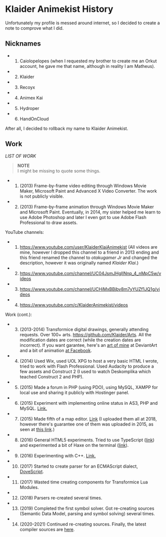 # Klaider Animekist History

Unfortunately my profile is messed around internet, so I decided to create a note to comprove what I did.

## Nicknames

- 1. Caiolopelopes (when I requested my brother to create me an Orkut account, he gave me that name, although in reality I am Matheus).
- 2. Klaider
- 3. Recoyx
- 4. Animex Kai
- 5. Hydroper
- 6. HandOnCloud

After all, I decided to rollback my name to Klaider Animekist.

## Work

_LIST OF WORK_

> **NOTE**<br>
> I might be missing to quote some things.<br>

- 1. (2013) Frame-by-frame video editing through Windows Movie Maker, Microsoft Paint and Advanced X Video Converter. The work is not publicly visible.
- 2. (2013) Frame-by-frame animation through Windows Movie Maker and Microsoft Paint. Eventually, in 2014, my sister helped me learn to use Adobe Photoshop and later I even got to use Adobe Flash Professional to draw assets.

YouTube channels:
- 1. https://www.youtube.com/user/KlaiderKlaiAnimekist (All videos are mine, however I dropped this channel to a friend in 2013 ending and this friend renamed the channel to _otakugamer Jr_ and changed the description, however it was originally named _Klaider Klai_.)
- 2. https://www.youtube.com/channel/UC04JsmJHgIINnp_4_nMpC5w/videos
- 3. https://www.youtube.com/channel/UCHiMxBBjbv8m7yYUZf1JQ1g/videos
- 4. https://www.youtube.com/c/KlaiderAnimekist/videos

Work (cont.):

- 3. (2013-2014) Transformice digital drawings, generally attending requests. Over 100+ arts. https://github.com/Klaider/Arts. All the modification dates are correct (while the creation dates are incorrect). If you want garantee, here's an [art of mine](https://www.deviantart.com/hydroper/art/Transformice-Drawing-to-Luanpow-478237180) at DeviantArt and a bit of animation [at Facebook](https://www.facebook.com/juwp801/posts/794490747235694).
- 4. (2014) Used Wix, used UOL XPG to host a very basic HTML I wrote, tried to work with Flash Professional. Used Audacity to produce a few assets and Construct 2 (I used to watch Deskomplika which teached Construct 2 and PHP).
- 5. (2015) Made a forum in PHP (using PDO), using MySQL, XAMPP for local use and sharing it publicly with Hostinger panel.
- 6. (2015) Experiment with implementing online status in AS3, PHP and MySQL. [Link.](https://www.youtube.com/watch?v=Y9pas0h8JU4)
- 7. (2015) Made fifth of a map editor. [Link](https://www.mediafire.com/file/7k723p60pbt74cq/MapEditors_by_KlaiderAnimekist.zip/file) (I uploaded them all at 2018, however there's guarantee one of them was uploaded in 2015, as seen at [this link](https://www.mediafire.com/file/chr41ct84pvcn4o/MapperQuery_by_KlaiderAnimekist.rar/file).)
- 8. (2016) General HTML5 experiments. Tried to use TypeScript ([link](https://stackoverflow.com/questions/41040024/destructuring-assignment-with-private-properties-at-class-results-in-never-used/41041371?)) and experimented a bit of Haxe on the terminal ([link](https://stackoverflow.com/questions/40961673/how-to-import-packages-in-nested-directories-haxe?)).
- 9. (2016) Experimenting with C++. [Link.](https://stackoverflow.com/q/46037260)
- 10. (2017) Started to create parser for an ECMAScript dialect, [DoveScript](https://github.com/dovescript/DeveloperNetwork#demonstration).
- 11. (2017) Wasted time creating components for Transformice Lua Modules.
- 12. (2018) Parsers re-created several times.
- 13. (2019) Completed the first symbol solver. Got re-creating sources (Semantic Data Model, parsing and symbol solving) several times.
- 14. (2020-2021) Continued re-creating sources. Finally, the latest compiler sources are [here](https://github.com/dovescript/Compiler).
